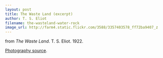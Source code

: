 ```yaml
---
layout: post
title: The Waste Land (excerpt)
author: T. S. Eliot
filename: the-wasteland-water-rock
image_url: http://farm4.static.flickr.com/3588/3357403578_ff72ba9407_z.jpg
---
```


from _The Waste Land_.  T. S. Eliot.  1922.

[Photography source](http://www.flickr.com/photos/tonyapoole/3357403578/).